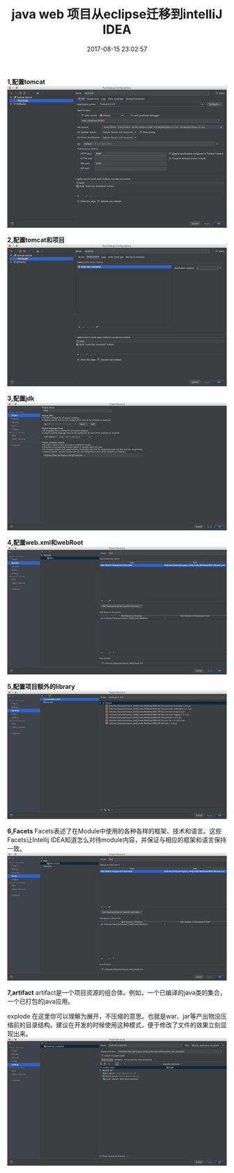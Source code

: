 ﻿---
title: java web 项目从eclipse迁移到intelliJ IDEA
date: 2017-08-15 23:02:57
tags:
---


**1,配置tomcat**
![](https://raw.githubusercontent.com/FangWW/makedown_demo/master/img/eclipse2idea1.jpeg)

**2,配置tomcat和项目**
![](https://raw.githubusercontent.com/FangWW/makedown_demo/master/img/eclipse2idea2.jpeg)

**3,配置jdk**
![](https://raw.githubusercontent.com/FangWW/makedown_demo/master/img/eclipse2idea3.jpeg)

**4,配置web.xml和webRoot**
![](https://raw.githubusercontent.com/FangWW/makedown_demo/master/img/eclipse2idea4.jpeg)

**5,配置项目额外的library**
![](https://raw.githubusercontent.com/FangWW/makedown_demo/master/img/eclipse2idea5.jpeg)

**6,Facets**
Facets表述了在Module中使用的各种各样的框架、技术和语言。这些Facets让Intellij IDEA知道怎么对待module内容，并保证与相应的框架和语言保持一致。
![](https://raw.githubusercontent.com/FangWW/makedown_demo/master/img/eclipse2idea6.jpeg)

**7,artifact**
artifact是一个项目资源的组合体。例如，一个已编译的java类的集合，一个已打包的java应用。

explode 在这里你可以理解为展开，不压缩的意思。也就是war、jar等产出物没压缩前的目录结构。建议在开发的时候使用这种模式，便于修改了文件的效果立刻显现出来。
![](https://raw.githubusercontent.com/FangWW/makedown_demo/master/img/eclipse2idea7.jpeg)

